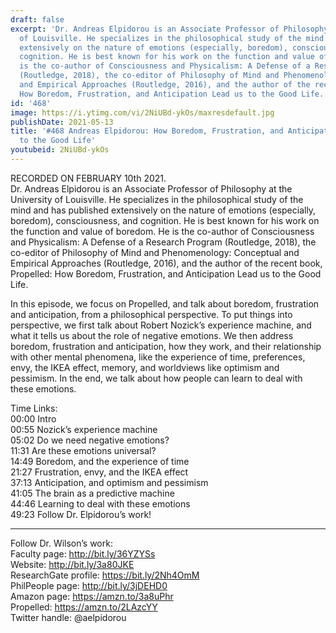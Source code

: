 ```yaml
---
draft: false
excerpt: 'Dr. Andreas Elpidorou is an Associate Professor of Philosophy at the University
  of Louisville. He specializes in the philosophical study of the mind and has published
  extensively on the nature of emotions (especially, boredom), consciousness, and
  cognition. He is best known for his work on the function and value of boredom. He
  is the co-author of Consciousness and Physicalism: A Defense of a Research Program
  (Routledge, 2018), the co-editor of Philosophy of Mind and Phenomenology: Conceptual
  and Empirical Approaches (Routledge, 2016), and the author of the recent book, Propelled:
  How Boredom, Frustration, and Anticipation Lead us to the Good Life.'
id: '468'
image: https://i.ytimg.com/vi/2NiUBd-ykOs/maxresdefault.jpg
publishDate: 2021-05-13
title: '#468 Andreas Elpidorou: How Boredom, Frustration, and Anticipation Lead us
  to the Good Life'
youtubeid: 2NiUBd-ykOs
---
```

RECORDED ON FEBRUARY 10th 2021.  
Dr. Andreas Elpidorou is an Associate Professor of Philosophy at the University of Louisville. He specializes in the philosophical study of the mind and has published extensively on the nature of emotions (especially, boredom), consciousness, and cognition. He is best known for his work on the function and value of boredom. He is the co-author of Consciousness and Physicalism: A Defense of a Research Program (Routledge, 2018), the co-editor of Philosophy of Mind and Phenomenology: Conceptual and Empirical Approaches (Routledge, 2016), and the author of the recent book, Propelled: How Boredom, Frustration, and Anticipation Lead us to the Good Life.

In this episode, we focus on Propelled, and talk about boredom, frustration and anticipation, from a philosophical perspective. To put things into perspective, we first talk about Robert Nozick’s experience machine, and what it tells us about the role of negative emotions. We then address boredom, frustration and anticipation, how they work, and their relationship with other mental phenomena, like the experience of time, preferences, envy, the IKEA effect, memory, and worldviews like optimism and pessimism. In the end, we talk about how people can learn to deal with these emotions.

Time Links:  
00:00 Intro  
00:55  Nozick’s experience machine  
05:02  Do we need negative emotions?  
11:31  Are these emotions universal?  
14:49  Boredom, and the experience of time  
21:27  Frustration, envy, and the IKEA effect  
37:13  Anticipation, and optimism and pessimism  
41:05  The brain as a predictive machine  
44:46  Learning to deal with these emotions  
49:23  Follow Dr. Elpidorou’s work!

---

Follow Dr. Wilson’s work:  
Faculty page: http://bit.ly/36YZYSs  
Website: http://bit.ly/3a80JKE  
ResearchGate profile: https://bit.ly/2Nh4OmM  
PhilPeople page: http://bit.ly/3jDEHD0  
Amazon page: https://amzn.to/3a8uPhr  
Propelled: https://amzn.to/2LAzcYY  
Twitter handle: @aelpidorou
